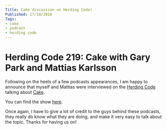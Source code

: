 ```yaml
---
Title: Cake discussion on Herding Code!
Published: 17/10/2016
Tags:
- cake
- podcast
- herding code
---
```


# Herding Code 219: Cake with Gary Park and Mattias Karlsson

Following on the heels of a few podcasts appearances, I am happy to announce that myself and Mattias were interviewed on the [Herding Code](http://herdingcode.com/) talking about [Cake](http://cakebuild.net/).

You can find the show [here](http://herdingcode.com/herding-code-219-cake-with-gary-park-and-mattias-karlsson/).

Once again, I have to give a lot of credit to the guys behind these podcasts, they really do know what they are doing, and make it very easy to talk about the topic.  Thanks for having us on!
